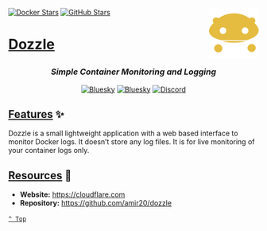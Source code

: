 <a name="top" href="docker-compose.yml" target="_blank"><img height="100" align="right" src="assets/icon.png" alt="Dozzle" /></a>

[![Docker Stars][docker-stars]](https://hub.docker.com/r/amir20/dozzle)
[![GitHub Stars][github-stars]](https://github.com/amir20/dozzle)

<h1>

[Dozzle](docker-compose.yml)

</h1>

<div align="center">

### _Simple Container Monitoring and Logging_

<a href="https://bsky.app/profile/aever.au" target="_blank"><img alt="Bluesky" src="https://img.shields.io/badge/Bluesky-0085ff?style=flat-square&logo=bluesky&logoColor=white" /></a>
<a href="mailto:github.discharge208@passfwd.com" target="_blank"><img alt="Bluesky" src="https://img.shields.io/badge/Email-00B4F0?style=flat-square&logo=maildotru&logoColor=white" /></a>
<a href="https://discord.com/users/146165361333633024" target="_blank"><img alt="Discord" src="https://img.shields.io/badge/Discord-5865f2?style=flat-square&logo=discord&logoColor=white" /></a>

</div>

## [Features](#top) ✨

Dozzle is a small lightweight application with a web based interface to monitor Docker logs. It doesn’t store any log files. It is for live monitoring of your container logs only.

## [Resources](#top) 📖

* **Website:** https://cloudflare.com
* **Repository:** https://github.com/amir20/dozzle

[`^ Top`](#top)




[docker-stars]: https://img.shields.io/docker/stars/amir20/dozzle?style=flat-square&logo=docker&labelColor=31383f&color=ffcc00
[github-stars]: https://img.shields.io/github/stars/amir20/dozzle
